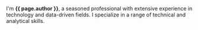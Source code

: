 
I'm **{{ page.author }}**, a seasoned professional with extensive experience in technology and data-driven fields. I specialize in a range of technical and analytical skills.

